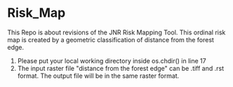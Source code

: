 # Risk_Map
This Repo is about revisions of the JNR Risk Mapping Tool. This ordinal risk map is created by a geometric classification of distance from the forest edge. 
1. Please put your local working directory inside os.chdir() in line 17
2. The input raster file "distance from the forest edge" can be .tiff and .rst format. The output file will be in the same raster format.
